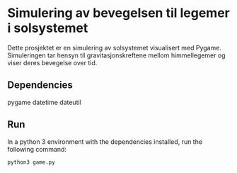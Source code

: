 # Simulering av bevegelsen til legemer i solsystemet 
Dette prosjektet er en simulering av solsystemet visualisert med Pygame. Simuleringen tar hensyn til gravitasjonskreftene mellom himmellegemer og viser deres bevegelse over tid.

## Dependencies
pygame
datetime
dateutil

## Run 
In a python 3 environment with the dependencies installed, run the following command:
```bash
python3 game.py
```